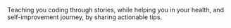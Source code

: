 Teaching you coding through stories, while helping you in your health, and self-improvement journey, by sharing actionable tips.
